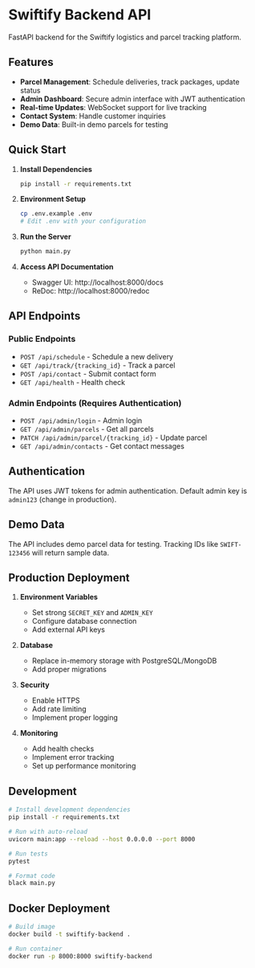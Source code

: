 # Swiftify Backend API

FastAPI backend for the Swiftify logistics and parcel tracking platform.

## Features

- **Parcel Management**: Schedule deliveries, track packages, update status
- **Admin Dashboard**: Secure admin interface with JWT authentication
- **Real-time Updates**: WebSocket support for live tracking
- **Contact System**: Handle customer inquiries
- **Demo Data**: Built-in demo parcels for testing

## Quick Start

1. **Install Dependencies**
   ```bash
   pip install -r requirements.txt
   ```

2. **Environment Setup**
   ```bash
   cp .env.example .env
   # Edit .env with your configuration
   ```

3. **Run the Server**
   ```bash
   python main.py
   ```

4. **Access API Documentation**
   - Swagger UI: http://localhost:8000/docs
   - ReDoc: http://localhost:8000/redoc

## API Endpoints

### Public Endpoints
- `POST /api/schedule` - Schedule a new delivery
- `GET /api/track/{tracking_id}` - Track a parcel
- `POST /api/contact` - Submit contact form
- `GET /api/health` - Health check

### Admin Endpoints (Requires Authentication)
- `POST /api/admin/login` - Admin login
- `GET /api/admin/parcels` - Get all parcels
- `PATCH /api/admin/parcel/{tracking_id}` - Update parcel
- `GET /api/admin/contacts` - Get contact messages

## Authentication

The API uses JWT tokens for admin authentication. Default admin key is `admin123` (change in production).

## Demo Data

The API includes demo parcel data for testing. Tracking IDs like `SWIFT-123456` will return sample data.

## Production Deployment

1. **Environment Variables**
   - Set strong `SECRET_KEY` and `ADMIN_KEY`
   - Configure database connection
   - Add external API keys

2. **Database**
   - Replace in-memory storage with PostgreSQL/MongoDB
   - Add proper migrations

3. **Security**
   - Enable HTTPS
   - Add rate limiting
   - Implement proper logging

4. **Monitoring**
   - Add health checks
   - Implement error tracking
   - Set up performance monitoring

## Development

```bash
# Install development dependencies
pip install -r requirements.txt

# Run with auto-reload
uvicorn main:app --reload --host 0.0.0.0 --port 8000

# Run tests
pytest

# Format code
black main.py
```

## Docker Deployment

```bash
# Build image
docker build -t swiftify-backend .

# Run container
docker run -p 8000:8000 swiftify-backend
```